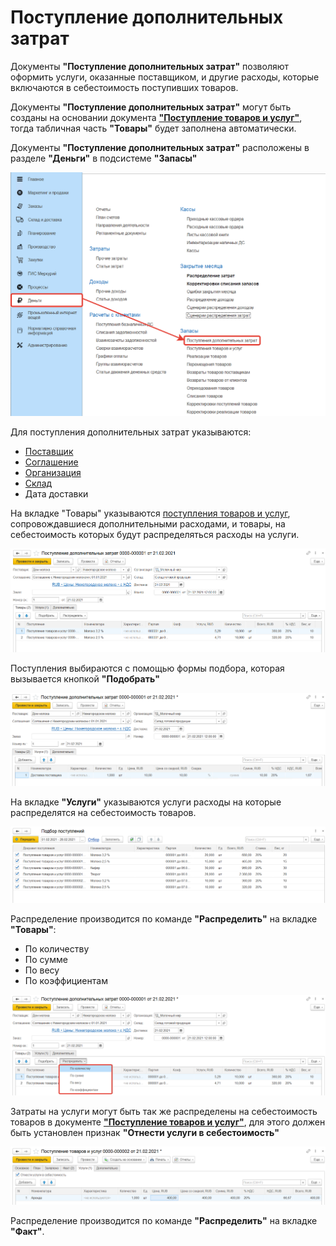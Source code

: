 # Поступление дополнительных затрат

Документы **"Поступление дополнительных затрат"** позволяют оформить услуги, оказанные поставщиком, и другие расходы, которые включаются в себестоимость поступивших товаров.

Документы **"Поступление дополнительных затрат"** могут быть созданы на основании документа [**"Поступление товаров и услуг"**](../Purchases/ReceiptOfProducts), тогда табличная часть **"Товары"** будет заполнена автоматически.

Документы **"Поступление дополнительных затрат"** расположены в разделе **"Деньги"** в подсистеме **"Запасы"**

[![1][1]][1]

Для поступления дополнительных затрат указываются:

- [Поставщик](../CommonInformation/Contractor.md)
- [Соглашение](../CRM/CustomerService/Pricing/AgreementsWithContractors.md)
- [Организация](../CommonInformation/Organization.md)
- [Склад](../CommonInformation/Warehouse.md)
- Дата доставки

На вкладке "Товары" указываются [поступления товаров и услуг](../Purchases/ReceiptOfProducts), сопровождавшиеся дополнительными расходами, и товары, на себестоимость которых будут распределяться расходы на услуги.

[![2][2]][2]

Поступления выбираются с помощью формы подбора, которая вызывается кнопкой **"Подобрать"**

[![4][4]][4]

На вкладке **"Услуги"** указываются услуги расходы на которые распределятся на себестоимость товаров.

[![3][3]][3]

Распределение производится по команде **"Распределить"** на вкладке **"Товары"**:

- По количеству
- По сумме
- По весу
- По коэффициентам

[![5][5]][5]

Затраты на услуги могут быть так же распределены на себестоимость товаров в документе [**"Поступление товаров и услуг"**](../Purchases/ReceiptOfProducts), для этого должен быть установлен признак **"Отнести услуги в себестоимость"**

[![6][6]][6]

Распределение производится по команде **"Распределить"** на вкладке **"Факт"**.

[1]: ReceiptOfAdditionalCosts.assets/1.png
[2]: ReceiptOfAdditionalCosts.assets/2.png
[3]: ReceiptOfAdditionalCosts.assets/3.png
[4]: ReceiptOfAdditionalCosts.assets/4.png
[5]: ReceiptOfAdditionalCosts.assets/5.png
[6]: ReceiptOfAdditionalCosts.assets/6.png
